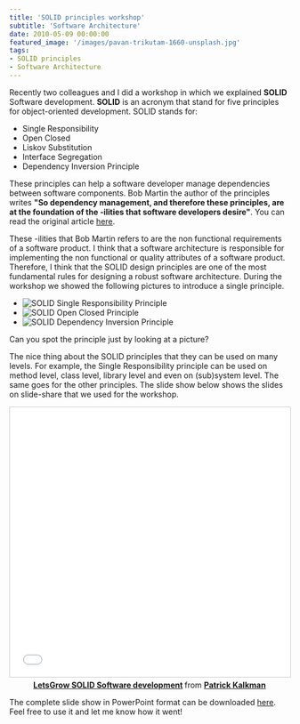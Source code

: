 ```yaml
---
title: 'SOLID principles workshop'
subtitle: 'Software Architecture'
date: 2010-05-09 00:00:00
featured_image: '/images/pavan-trikutam-1660-unsplash.jpg'
tags:
- SOLID principles
- Software Architecture
---
```


Recently two colleagues and I did a workshop in which we explained <strong>SOLID</strong> Software development. <strong>SOLID</strong> is an acronym that stand for five principles for object-oriented development. SOLID stands for:

- Single Responsibility
- Open Closed
- Liskov Substitution
- Interface Segregation
- Dependency Inversion Principle

These principles can help a software developer manage dependencies between software components. Bob Martin the author of the principles writes **"So dependency management, and therefore these principles, are at the foundation of the -ilities that software developers desire"**. You can read the original article [here](http://butunclebob.com/ArticleS.UncleBob.PrinciplesOfOod). 

These -ilities that Bob Martin refers to are the non functional requirements of a software product. I think that a software architecture is responsible for implementing the non functional or quality attributes of a software product. Therefore, I think that the SOLID design principles are one of the most fundamental rules for designing a robust software architecture. During the workshop we showed the following pictures to introduce a single principle. 

- ![SOLID Single Responsibility Principle](../../../images/SingleResponsibilityPrinciple.jpg)
- ![SOLID Open Closed Principle](../../../images/OpenClosedPrinciple.jpg)
- ![SOLID Dependency Inversion Principle](../../../images/DependencyInversionPrinciple.jpg)

Can you spot the principle just by looking at a picture?

The nice thing about the SOLID principles that they can be used on many levels. For example, the Single Responsibility principle can be used on method level, class level, library level and even on (sub)system level. The same goes for the other principles. The slide show below shows the slides on slide-share that we used for the workshop.

<center>
<iframe src="//www.slideshare.net/slideshow/embed_code/key/21fnmPtHLqzbZh" width="595" height="485" frameborder="0" marginwidth="0" marginheight="0" scrolling="no" style="border:1px solid #CCC; border-width:1px; margin-bottom:5px; max-width: 100%;" allowfullscreen> </iframe> <div style="margin-bottom:5px"> <strong> <a href="//www.slideshare.net/kalkie/letsgrow-solid-software-development" title="LetsGrow SOLID Software development" target="_blank">LetsGrow SOLID Software development</a> </strong> from <strong><a href="//www.slideshare.net/kalkie" target="_blank">Patrick Kalkman</a></strong></div>
</center>

The complete slide show in PowerPoint format can be downloaded <a title="LetsGrow SOLID Software Development" href="../../../download/LetsGrow SOLID Software Development.ppt">here</a>. Feel free to use it and let me know how it went!
